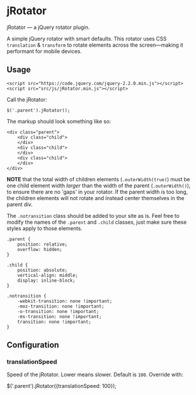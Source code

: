 # jRotator
jRotator — a jQuery rotator plugin. 

A simple jQuery rotator with smart defaults. This rotator uses CSS ```translation``` & ```transform``` to rotate elements across the screen—making it performant for mobile devices.

## Usage

```
<script src="https://code.jquery.com/jquery-2.2.0.min.js"></script>
<script src="src/js/jRotator.min.js"></script>
``` 

Call the jRotator: 

```
$('.parent').jRotator();
```

The markup should look something like so: 
```
<div class="parent">
	<div class="child">
	</div>
	<div class="child">
	</div>
	<div class="child">
	</div>
</div>
```

**NOTE** that the total width of children elements (```.outerWidth(true)```) must be one child element width *larger* than the width of the parent (```.outerWidth()```), to ensure there are no 'gaps' in your rotator. If the parent width is too long, the children elements will not rotate and instead center themselves in the parent div.

The ```.notransition``` class should be added to your site as is. Feel free to modify the names of the ```.parent``` and ```.child``` classes, just make sure these styles apply to those elements.

```
.parent {
    position: relative;
    overflow: hidden;
}

.child {
    position: absolute;
    vertical-align: middle;
    display: inline-block;
}

.notransition {
    -webkit-transition: none !important;
    -moz-transition: none !important;
    -o-transition: none !important;
    -ms-transition: none !important;
    transition: none !important;
}
```

## Configuration

### translationSpeed

Speed of the jRotator. Lower means slower. Default is ```100```. Override with:

$('.parent').jRotator({translationSpeed: 100});